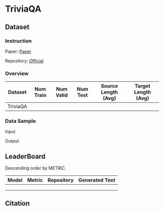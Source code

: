 # TriviaQA

## Dataset

### Instruction

Paper: [Paper]()

Repository: [Official]()



### Overview

| Dataset  | Num Train | Num Valid | Num Test | Source Length (Avg) | Target Length (Avg) |
| -------- | --------- | --------- | -------- | ------------------- | ------------------- |
| TriviaQA |           |           |          |                     |                     |

### Data Sample

Input

> 

Output

> 

## LeaderBoard

Descending order by METRIC.

| Model | Metric | Repository | Generated Text |
| ----- | ------ | ---------- | -------------- |
|       |        |            |                |
|       |        |            |                |
|       |        |            |                |

## Citation

```

```

